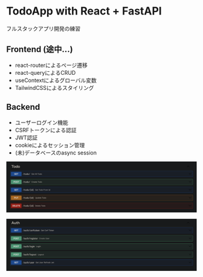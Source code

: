 # TodoApp with React + FastAPI

フルスタックアプリ開発の練習

## Frontend (途中...)

* react-routerによるページ遷移
* react-queryによるCRUD
* useContextによるグローバル変数
* TailwindCSSによるスタイリング

## Backend

* ユーザーログイン機能
* CSRFトークンによる認証
* JWT認証
* cookieによるセッション管理
* (未)データベースのasync session

![](./imgs/FastAPI_Todo.png)

![](./imgs/FastAPI_Auth.png)